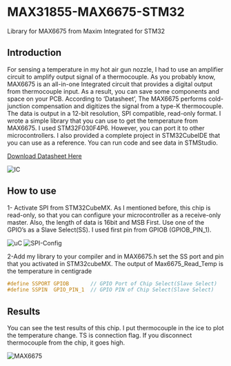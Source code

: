 # MAX31855-MAX6675-STM32
Library for MAX6675 from Maxim Integrated for STM32 

## Introduction

For sensing a temperature in my hot air gun nozzle, I had to use an amplifier circuit to amplify output signal of a thermocouple. As you probably know, MAX6675 is an all-in-one Integrated circuit that provides a digital output from thermocouple input. As a result, you can save some components and space on your PCB. According to ‘Datasheet’, The MAX6675 performs cold-junction compensation and digitizes the signal from a type-K thermocouple. The data is output in a 12-bit resolution, SPI compatible, read-only format. I wrote a simple library that you can use to get the temperature from MAX6675. I used STM32F030F4P6. However, you can port it to other microcontrollers. I also provided a complete project in STM32CubeIDE that you can use as a reference. You can run code and see data in STMStudio.

[Download Datasheet Here](https://datasheets.maximintegrated.com/en/ds/MAX6675.pdf)

![IC](https://user-images.githubusercontent.com/54714609/83968251-18785700-a8dd-11ea-89c8-dec998a6625f.jpg)


## How to use

1- Activate SPI from STM32CubeMX. As I mentioned before, this chip is read-only, so that you can configure your microcontroller as a receive-only master. Also, the length of data is 16bit and MSB First. Use one of the GPIO’s as a Slave Select(SS). I used first pin from GPIOB (GPIOB_PIN_1).

![uC](https://user-images.githubusercontent.com/54714609/83968282-46f63200-a8dd-11ea-911a-a031615f12c3.jpg)
![SPI-Config](https://user-images.githubusercontent.com/54714609/83968280-452c6e80-a8dd-11ea-8e9e-3bd5b2b64908.jpg)

2-Add my library to your compiler and in MAX6675.h set the SS port and pin that you activated in STM32cubeMX. The output of Max6675_Read_Temp is the temperature in centigrade

```c
#define SSPORT GPIOB       // GPIO Port of Chip Select(Slave Select)
#define SSPIN  GPIO_PIN_1  // GPIO PIN of Chip Select(Slave Select)
```

## Results

You can see the test results of this chip. I put thermocouple in the ice to plot the temperature change. TS is connection flag. If you disconnect thermocouple from the chip, it goes high.

![MAX6675](https://user-images.githubusercontent.com/54714609/83968334-b3713100-a8dd-11ea-9030-8786ef1221f8.gif)
